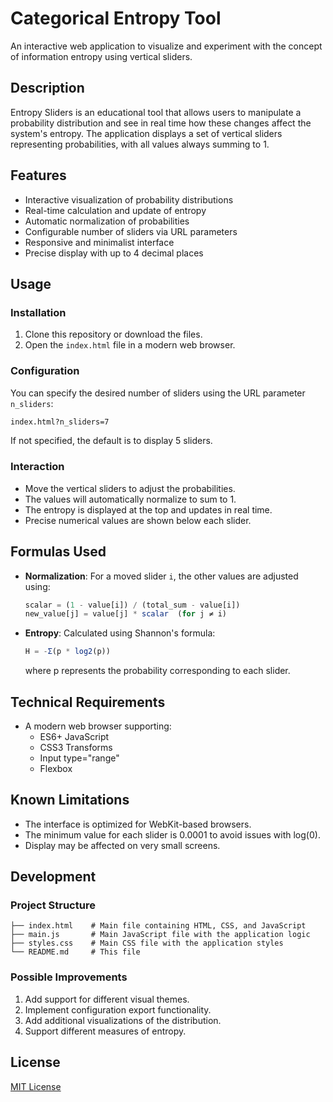 # Categorical Entropy Tool

An interactive web application to visualize and experiment with the concept of information entropy using vertical sliders.

## Description

Entropy Sliders is an educational tool that allows users to manipulate a probability distribution and see in real time how these changes affect the system's entropy. The application displays a set of vertical sliders representing probabilities, with all values always summing to 1.

## Features

- Interactive visualization of probability distributions
- Real-time calculation and update of entropy
- Automatic normalization of probabilities
- Configurable number of sliders via URL parameters
- Responsive and minimalist interface
- Precise display with up to 4 decimal places

## Usage

### Installation

1. Clone this repository or download the files.
2. Open the `index.html` file in a modern web browser.

### Configuration

You can specify the desired number of sliders using the URL parameter `n_sliders`:

```bash
index.html?n_sliders=7
```

If not specified, the default is to display 5 sliders.

### Interaction

- Move the vertical sliders to adjust the probabilities.
- The values will automatically normalize to sum to 1.
- The entropy is displayed at the top and updates in real time.
- Precise numerical values are shown below each slider.

## Formulas Used

- **Normalization**: For a moved slider `i`, the other values are adjusted using:

    ```js
    scalar = (1 - value[i]) / (total_sum - value[i])
    new_value[j] = value[j] * scalar  (for j ≠ i)
    ```

- **Entropy**: Calculated using Shannon's formula:

    ```js
    H = -Σ(p * log2(p))
    ```

    where p represents the probability corresponding to each slider.

## Technical Requirements

- A modern web browser supporting:
  - ES6+ JavaScript
  - CSS3 Transforms
  - Input type="range"
  - Flexbox

## Known Limitations

- The interface is optimized for WebKit-based browsers.
- The minimum value for each slider is 0.0001 to avoid issues with log(0).
- Display may be affected on very small screens.

## Development

### Project Structure

```plaintext
├── index.html    # Main file containing HTML, CSS, and JavaScript
├── main.js       # Main JavaScript file with the application logic
├── styles.css    # Main CSS file with the application styles
└── README.md     # This file
```

### Possible Improvements

1. Add support for different visual themes.
2. Implement configuration export functionality.
3. Add additional visualizations of the distribution.
4. Support different measures of entropy.

## License

[MIT License](https://opensource.org/licenses/MIT)
